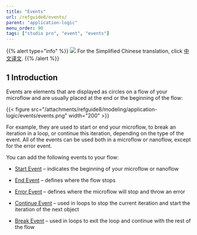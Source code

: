 ```yaml
---
title: "Events"
url: /refguide8/events/
parent: "application-logic"
menu_order: 90
tags: ["studio pro", "event", "events"]
---
```


{{% alert type="info" %}}
<img src="attachments/chinese-translation/china.png" style="display: inline-block; margin: 0" /> For the Simplified Chinese translation, click [中文译文](https://cdn.mendix.tencent-cloud.com/documentation/refguide8/events.pdf).
{{% /alert %}}

## 1 Introduction

Events are elements that are displayed as circles on a flow of your microflow and are usually placed at the end or the beginning of the flow:

{{< figure src="/attachments/refguide8/modeling/application-logic/events/events.png"   width="200"  >}}

For example, they are used to start or end your microflow, to break an iteration in a loop, or continue this iteration, depending on the type of the event. All of the events can be used both in a microflow or nanoflow, except for the error event. 

You can add the following events to your flow:

* [Start Event](/refguide8/start-event/) – indicates the beginning of your microflow or nanoflow 

* [End Event](/refguide8/end-event/) – defines where the flow stops

* [Error Event](/refguide8/error-event/) – defines where the microflow will stop and throw an error

* [Continue Event](/refguide8/continue-event/) – used in loops to stop the current iteration and start the iteration of the next object

* [Break Event](/refguide8/break-event/) – used in loops to exit the loop and continue with the rest of the flow